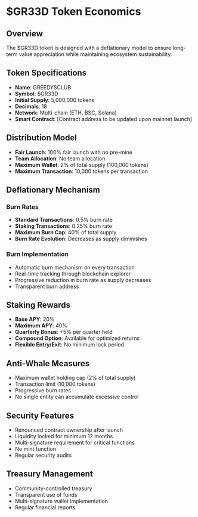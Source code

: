 # $GR33D Token Economics

## Overview
The $GR33D token is designed with a deflationary model to ensure long-term value appreciation while maintaining ecosystem sustainability.

## Token Specifications
- **Name**: GREEDYSCLUB
- **Symbol**: $GR33D
- **Initial Supply**: 5,000,000 tokens
- **Decimals**: 18
- **Network**: Multi-chain (ETH, BSC, Solana)
- **Smart Contract**: [Contract address to be updated upon mainnet launch]

## Distribution Model
- **Fair Launch**: 100% fair launch with no pre-mine
- **Team Allocation**: No team allocation
- **Maximum Wallet**: 2% of total supply (100,000 tokens)
- **Maximum Transaction**: 10,000 tokens per transaction

## Deflationary Mechanism
### Burn Rates
- **Standard Transactions**: 0.5% burn rate
- **Staking Transactions**: 0.25% burn rate
- **Maximum Burn Cap**: 40% of total supply
- **Burn Rate Evolution**: Decreases as supply diminishes

### Burn Implementation
- Automatic burn mechanism on every transaction
- Real-time tracking through blockchain explorer
- Progressive reduction in burn rate as supply decreases
- Transparent burn address

## Staking Rewards
- **Base APY**: 20%
- **Maximum APY**: 40%
- **Quarterly Bonus**: +5% per quarter held
- **Compound Option**: Available for optimized returns
- **Flexible Entry/Exit**: No minimum lock period

## Anti-Whale Measures
- Maximum wallet holding cap (2% of total supply)
- Transaction limit (10,000 tokens)
- Progressive burn rates
- No single entity can accumulate excessive control

## Security Features
- Renounced contract ownership after launch
- Liquidity locked for minimum 12 months
- Multi-signature requirement for critical functions
- No mint function
- Regular security audits

## Treasury Management
- Community-controlled treasury
- Transparent use of funds
- Multi-signature wallet implementation
- Regular financial reports
